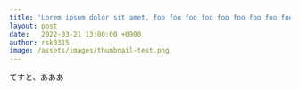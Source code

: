 ```yaml
---
title: 'Lorem ipsum dolor sit amet, foo foo foo foo foo foo foo foo foo foo \\(\log(n)\\) `code` _italic_ <p>あ</p>'
layout: post
date:   2022-03-21 13:00:00 +0900
author: rsk0315
image: /assets/images/thumbnail-test.png
---
```


てすと、あああ
